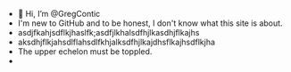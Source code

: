 - 👋 Hi, I’m @GregContic
- I'm new to GitHub and to be honest, I don't know what this site is about.
- asdjfkahjsdflkjhaslfk;asdfjlkhalsdfhjlkasdhjflkajhs
- aksdhjflkjahsdlflahsdlfkhjalksdfhjlkajdhsflkajhsdflkjha
- The upper echelon must be toppled.
- 

<!---
GregContic/GregContic is a ✨ special ✨ repository because its `README.md` (this file) appears on your GitHub profile.
You can click the Preview link to take a look at your changes.
--->

